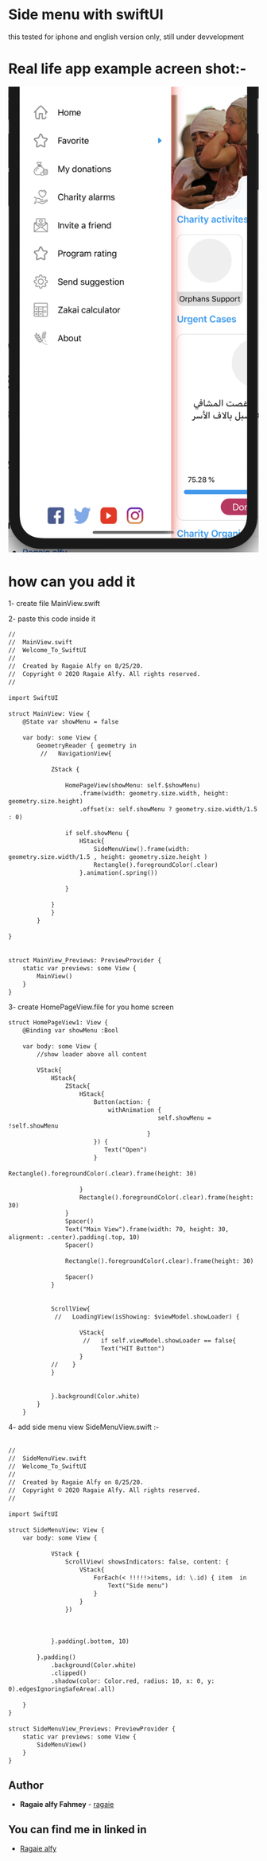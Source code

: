 # Side menu with swiftUI

this tested for iphone and english version only, still under devvelopment 




# Real life app example acreen shot:- 

![Screenshot](https://github.com/ragaie/SwiftUI-Component/blob/master/Screen%20Shot%202020-09-02%20at%205.33.35%20PM.png)


# how can you add it 

1- create file MainView.swift

2- paste this code inside it

```
//
//  MainView.swift
//  Welcome_To_SwiftUI
//
//  Created by Ragaie Alfy on 8/25/20.
//  Copyright © 2020 Ragaie Alfy. All rights reserved.
//

import SwiftUI

struct MainView: View {
    @State var showMenu = false
    
    var body: some View {
        GeometryReader { geometry in
         //   NavigationView{

            ZStack {

                HomePageView(showMenu: self.$showMenu)
                    .frame(width: geometry.size.width, height: geometry.size.height)
                    .offset(x: self.showMenu ? geometry.size.width/1.5 : 0)
               
                if self.showMenu {
                    HStack{
                        SideMenuView().frame(width:  geometry.size.width/1.5 , height: geometry.size.height )
                        Rectangle().foregroundColor(.clear)
                    }.animation(.spring())
            
                }
              
            }
            }
        }
    
}


struct MainView_Previews: PreviewProvider {
    static var previews: some View {
        MainView()
    }
}

```



3- create HomePageView.file for you home screen


```
struct HomePageView1: View {
    @Binding var showMenu :Bool

    var body: some View {
        //show loader above all content

        VStack{
            HStack{
                ZStack{
                    HStack{
                        Button(action: {
                            withAnimation {
                                          self.showMenu = !self.showMenu
                                       }
                        }) {
                           Text("Open")
                        }
                        Rectangle().foregroundColor(.clear).frame(height: 30)
                        
                    }
                    Rectangle().foregroundColor(.clear).frame(height: 30)
                }
                Spacer()
                Text("Main View").frame(width: 70, height: 30, alignment: .center).padding(.top, 10)
                Spacer()
                
                Rectangle().foregroundColor(.clear).frame(height: 30)
                
                Spacer()
            }

            
            ScrollView{
             //   LoadingView(isShowing: $viewModel.showLoader) {
                    
                    VStack{
                     //   if self.viewModel.showLoader == false{
                          Text("HIT Button")
                    }
            //    }
            }
            
              
            }.background(Color.white)
        }
    }
```


4- add side menu view  SideMenuView.swift :- 
```

//
//  SideMenuView.swift
//  Welcome_To_SwiftUI
//
//  Created by Ragaie Alfy on 8/25/20.
//  Copyright © 2020 Ragaie Alfy. All rights reserved.
//

import SwiftUI

struct SideMenuView: View {
    var body: some View {
            
            VStack {
                ScrollView( showsIndicators: false, content: {
                    VStack{
                        ForEach(< !!!!!>items, id: \.id) { item  in
                            Text("Side menu")
                        }
                    }
                })
            
            
       
            }.padding(.bottom, 10)
            
        }.padding()
            .background(Color.white)
            .clipped()
            .shadow(color: Color.red, radius: 10, x: 0, y: 0).edgesIgnoringSafeArea(.all)
        
    }
}

struct SideMenuView_Previews: PreviewProvider {
    static var previews: some View {
        SideMenuView()
    }
}

```





## Author

* **Ragaie alfy Fahmey**  - [ragaie](https://github.com/ragaie)

## You can find me in linked in 
- [Ragaie alfy](www.linkedin.com/in/ragaie-alfy)
